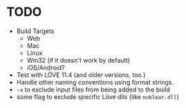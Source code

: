 # TODO
- Build Targets
    - Web
    - Mac
    - Linux
    - Win32 (if it doesn't work by default)
    - iOS/Android?
- Test with LÖVE 11.4 (and older versions, too.)
- Handle other naming conventions using format strings.
- `-x` to exclude input files from being added to the build
- some flag to exclude specific Löve dlls (like `nuklear.dll`)